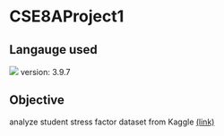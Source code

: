 # CSE8AProject1
## Langauge used
<p><img src="https://img.shields.io/badge/Python-61DAFB?style=flat&logo=React&logoColor=white"/>
version: 3.9.7

## Objective
<p>analyze student stress factor dataset from Kaggle <a href="https://www.kaggle.com/datasets/rxnach/student-stress-factors-a-comprehensive-analysis", target = "_blank">(link)</a></p>
